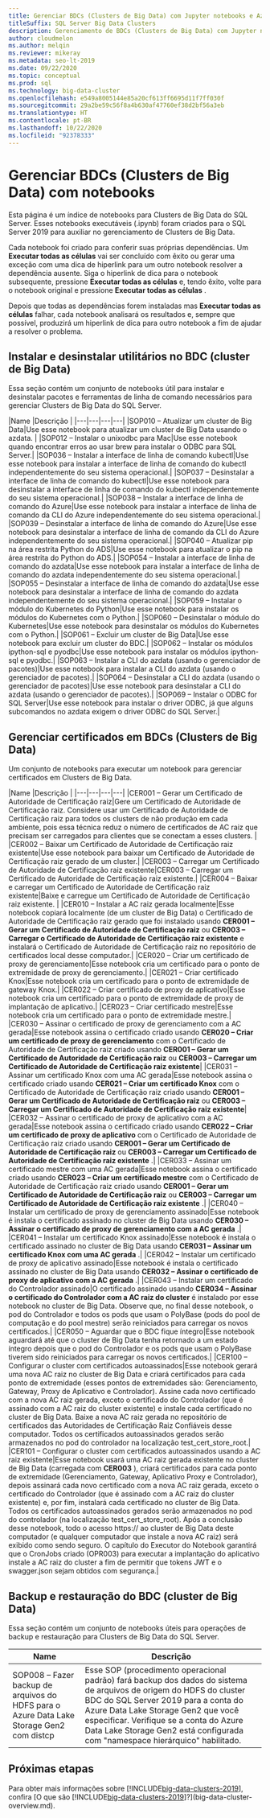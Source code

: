 ```yaml
---
title: Gerenciar BDCs (Clusters de Big Data) com Jupyter notebooks e Azure Data Studio
titleSuffix: SQL Server Big Data Clusters
description: Gerenciamento de BDCs (Clusters de Big Data) com Jupyter notebooks e Azure Data Studio no cluster de Big Data do SQL Server 2019.
author: cloudmelon
ms.author: melqin
ms.reviewer: mikeray
ms.metadata: seo-lt-2019
ms.date: 09/22/2020
ms.topic: conceptual
ms.prod: sql
ms.technology: big-data-cluster
ms.openlocfilehash: e549a8005144e85a20cf613ff6695d11f7ff030f
ms.sourcegitcommit: 29a2be59c56f8a4b630af47760ef38d2bf56a3eb
ms.translationtype: HT
ms.contentlocale: pt-BR
ms.lasthandoff: 10/22/2020
ms.locfileid: "92378333"
---
```

# <a name="manage-big-data-clusters-bdc-the-cluster-with-notebooks"></a>Gerenciar BDCs (Clusters de Big Data) com notebooks

Esta página é um índice de notebooks para Clusters de Big Data do SQL Server. Esses notebooks executáveis (.ipynb) foram criados para o SQL Server 2019 para auxiliar no gerenciamento de Clusters de Big Data.

Cada notebook foi criado para conferir suas próprias dependências. Um **Executar todas as células** vai ser concluído com êxito ou gerar uma exceção com uma dica de hiperlink para um outro notebook resolver a dependência ausente. Siga o hiperlink de dica para o notebook subsequente, pressione **Executar todas as células** e, tendo êxito, volte para o notebook original e pressione **Executar todas as células** .

Depois que todas as dependências forem instaladas mas **Executar todas as células** falhar, cada notebook analisará os resultados e, sempre que possível, produzirá um hiperlink de dica para outro notebook a fim de ajudar a resolver o problema.


## <a name="installing-and-uninstalling-utilities-on-big-data-cluster-bdc"></a>Instalar e desinstalar utilitários no BDC (cluster de Big Data)

Essa seção contém um conjunto de notebooks útil para instalar e desinstalar pacotes e ferramentas de linha de comando necessários para gerenciar Clusters de Big Data do SQL Server.

|Name |Descrição |
|---|---|---|---|
|SOP010 – Atualizar um cluster de Big Data|Use esse notebook para atualizar um cluster de Big Data usando o azdata. |
|SOP012 – Instalar o unixodbc para Mac|Use esse notebook quando encontrar erros ao usar brew para instalar o ODBC para SQL Server.|
|SOP036 – Instalar a interface de linha de comando kubectl|Use esse notebook para instalar a interface de linha de comando do kubectl independentemente do seu sistema operacional.|
|SOP037 – Desinstalar a interface de linha de comando do kubectl|Use esse notebook para desinstalar a interface de linha de comando do kubectl independentemente do seu sistema operacional.|
|SOP038 – Instalar a interface de linha de comando do Azure|Use esse notebook para instalar a interface de linha de comando da CLI do Azure independentemente do seu sistema operacional.|
|SOP039 – Desinstalar a interface de linha de comando do Azure|Use esse notebook para desinstalar a interface de linha de comando da CLI do Azure independentemente do seu sistema operacional.|
|SOP040 – Atualizar pip na área restrita Python do ADS|Use esse notebook para atualizar o pip na área restrita do Python do ADS.|
|SOP054 – Instalar a interface de linha de comando do azdata|Use esse notebook para instalar a interface de linha de comando do azdata independentemente do seu sistema operacional.|
|SOP055 – Desinstalar a interface de linha de comando do azdata|Use esse notebook para desinstalar a interface de linha de comando do azdata independentemente do seu sistema operacional.|
|SOP059 – Instalar o módulo do Kubernetes do Python|Use esse notebook para instalar os módulos do Kubernetes com o Python.|
|SOP060 – Desinstalar o módulo do Kubernetes|Use esse notebook para desinstalar os módulos do Kubernetes com o Python.|
|SOP061 – Excluir um cluster de Big Data|Use esse notebook para excluir um cluster do BDC.|
|SOP062 – Instalar os módulos ipython-sql e pyodbc|Use esse notebook para instalar os módulos ipython-sql e pyodbc.|
|SOP063 – Instalar a CLI do azdata (usando o gerenciador de pacotes)|Use esse notebook para instalar a CLI do azdata (usando o gerenciador de pacotes).|
|SOP064 – Desinstalar a CLI do azdata (usando o gerenciador de pacotes)|Use esse notebook para desinstalar a CLI do azdata (usando o gerenciador de pacotes).|
|SOP069 – Instalar o ODBC for SQL Server|Use esse notebook para instalar o driver ODBC, já que alguns subcomandos no azdata exigem o driver ODBC do SQL Server.|


## <a name="managing-certificates-on-big-data-clusters-bdc"></a>Gerenciar certificados em BDCs (Clusters de Big Data)

Um conjunto de notebooks para executar um notebook para gerenciar certificados em Clusters de Big Data.

|Name |Descrição |
|---|---|---|---|
|CER001 – Gerar um Certificado de Autoridade de Certificação raiz|Gere um Certificado de Autoridade de Certificação raiz. Considere usar um Certificado de Autoridade de Certificação raiz para todos os clusters de não produção em cada ambiente, pois essa técnica reduz o número de certificados de AC raiz que precisam ser carregados para clientes que se conectam a esses clusters. |
|CER002 – Baixar um Certificado de Autoridade de Certificação raiz existente|Use esse notebook para baixar um Certificado de Autoridade de Certificação raiz gerado de um cluster.|
|CER003 – Carregar um Certificado de Autoridade de Certificação raiz existente|CER003 – Carregar um Certificado de Autoridade de Certificação raiz existente.|
|CER004 – Baixar e carregar um Certificado de Autoridade de Certificação raiz existente|Baixe e carregue um Certificado de Autoridade de Certificação raiz existente. |
|CER010 – Instalar a AC raiz gerada localmente|Esse notebook copiará localmente (de um cluster de Big Data) o Certificado de Autoridade de Certificação raiz gerado que foi instalado usando **CER001 – Gerar um Certificado de Autoridade de Certificação raiz** ou **CER003 – Carregar o Certificado de Autoridade de Certificação raiz existente** e instalará o Certificado de Autoridade de Certificação raiz no repositório de certificados local desse computador.|
|CER020 – Criar um certificado de proxy de gerenciamento|Esse notebook cria um certificado para o ponto de extremidade de proxy de gerenciamento.|
|CER021 – Criar certificado Knox|Esse notebook cria um certificado para o ponto de extremidade de gateway Knox.|
|CER022 – Criar certificado de proxy de aplicativo|Esse notebook cria um certificado para o ponto de extremidade de proxy de implantação de aplicativo.|
|CER023 – Criar certificado mestre|Esse notebook cria um certificado para o ponto de extremidade mestre.|
|CER030 – Assinar o certificado de proxy de gerenciamento com a AC gerada|Esse notebook assina o certificado criado usando **CER020 – Criar um certificado de proxy de gerenciamento** com o Certificado de Autoridade de Certificação raiz criado usando **CER001 – Gerar um Certificado de Autoridade de Certificação raiz** ou **CER003 – Carregar um Certificado de Autoridade de Certificação raiz existente**|
|CER031 – Assinar um certificado Knox com uma AC gerada|Esse notebook assina o certificado criado usando **CER021 – Criar um certificado Knox** com o Certificado de Autoridade de Certificação raiz criado usando **CER001 – Gerar um Certificado de Autoridade de Certificação raiz** ou **CER003 – Carregar um Certificado de Autoridade de Certificação raiz existente**|
|CER032 – Assinar o certificado de proxy de aplicativo com a AC gerada|Esse notebook assina o certificado criado usando **CER022 – Criar um certificado de proxy de aplicativo** com o Certificado de Autoridade de Certificação raiz criado usando **CER001 – Gerar um Certificado de Autoridade de Certificação raiz** ou **CER003 – Carregar um Certificado de Autoridade de Certificação raiz existente** .|
|CER033 – Assinar um certificado mestre com uma AC gerada|Esse notebook assina o certificado criado usando **CER023 – Criar um certificado mestre** com o Certificado de Autoridade de Certificação raiz criado usando **CER001 – Gerar um Certificado de Autoridade de Certificação raiz** ou **CER003 – Carregar um Certificado de Autoridade de Certificação raiz existente** .|
|CER040 – Instalar um certificado de proxy de gerenciamento assinado|Esse notebook é instala o certificado assinado no cluster de Big Data usando **CER030 – Assinar o certificado de proxy de gerenciamento com a AC gerada** .|
|CER041 – Instalar um certificado Knox assinado|Esse notebook é instala o certificado assinado no cluster de Big Data usando **CER031 – Assinar um certificado Knox com uma AC gerada** .|
|CER042 – Instalar um certificado de proxy de aplicativo assinado|Esse notebook é instala o certificado assinado no cluster de Big Data usando **CER032 – Assinar o certificado de proxy de aplicativo com a AC gerada** .|
|CER043 – Instalar um certificado do Controlador assinado|O certificado assinado usando **CER034 – Assinar o certificado do Controlador com a AC raiz do cluster** é instalado por esse notebook no cluster de Big Data. Observe que, no final desse notebook, o pod do Controlador e todos os pods que usam o PolyBase (pods do pool de computação e do pool mestre) serão reiniciados para carregar os novos certificados.|
|CER050 – Aguardar que o BDC fique íntegro|Esse notebook aguardará até que o cluster de Big Data tenha retornado a um estado íntegro depois que o pod do Controlador e os pods que usam o PolyBase tiverem sido reiniciados para carregar os novos certificados.|
|CER100 – Configurar o cluster com certificados autoassinados|Esse notebook gerará uma nova AC raiz no cluster de Big Data e criará certificados para cada ponto de extremidade (esses pontos de extremidades são: Gerenciamento, Gateway, Proxy de Aplicativo e Controlador). Assine cada novo certificado com a nova AC raiz gerada, exceto o certificado do Controlador (que é assinado com a AC raiz do cluster existente) e instale cada certificado no cluster de Big Data. Baixe a nova AC raiz gerada no repositório de certificados das Autoridades de Certificação Raiz Confiáveis desse computador. Todos os certificados autoassinados gerados serão armazenados no pod do controlador na localização test_cert_store_root.|
|CER101 – Configurar o cluster com certificados autoassinados usando a AC raiz existente|Esse notebook usará uma AC raiz gerada existente no cluster de Big Data (carregada com **CER003** ), criará certificados para cada ponto de extremidade (Gerenciamento, Gateway, Aplicativo Proxy e Controlador), depois assinará cada novo certificado com a nova AC raiz gerada, exceto o certificado do Controlador (que é assinado com a AC raiz do cluster existente) e, por fim, instalará cada certificado no cluster de Big Data. Todos os certificados autoassinados gerados serão armazenados no pod do controlador (na localização test_cert_store_root). Após a conclusão desse notebook, todo o acesso https:// ao cluster de Big Data deste computador (e qualquer computador que instale a nova AC raiz) será exibido como sendo seguro. O capítulo do Executor do Notebook garantirá que o CronJobs criado (OPR003) para executar a implantação do aplicativo instale a AC raiz do cluster a fim de permitir que tokens JWT e o swagger.json sejam obtidos com segurança.|

## <a name="backup-and-restore-from-big-data-cluster-bdc"></a>Backup e restauração do BDC (cluster de Big Data)

Essa seção contém um conjunto de notebooks úteis para operações de backup e restauração para Clusters de Big Data do SQL Server.

| Name | Descrição |
|--|--|
| SOP008 – Fazer backup de arquivos do HDFS para o Azure Data Lake Storage Gen2 com distcp | Esse SOP (procedimento operacional padrão) fará backup dos dados do sistema de arquivos de origem do HDFS do cluster BDC do SQL Server 2019 para a conta do Azure Data Lake Storage Gen2 que você especificar. Verifique se a conta do Azure Data Lake Storage Gen2 está configurada com "namespace hierárquico" habilitado. |

## <a name="next-steps"></a>Próximas etapas

Para obter mais informações sobre [!INCLUDE[big-data-clusters-2019](../includes/ssbigdataclusters-ss-nover.md)], confira [O que são [!INCLUDE[big-data-clusters-2019](../includes/ssbigdataclusters-ver15.md)]?](big-data-cluster-overview.md).
